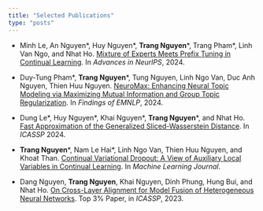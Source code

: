 ```yaml
---
title: "Selected Publications"
type: "posts"
---
```

  
* Minh Le, An Nguyen\*, Huy Nguyen\*, **Trang Nguyen**\*, Trang Pham\*, Linh Van Ngo, and Nhat Ho. [Mixture of Experts Meets Prefix Tuning in Continual Learning](https://arxiv.org/abs/2405.14124). In *Advances in NeurIPS*, 2024.

* Duy-Tung Pham\*, **Trang Nguyen**\*, Tung Nguyen, Linh Ngo Van, Duc Anh Nguyen, Thien Huu Nguyen. [NeuroMax: Enhancing Neural Topic Modeling via Maximizing Mutual Information and Group Topic Regularization](https://arxiv.org/abs/2409.19749v1). In *Findings of EMNLP*, 2024.

* Dung Le\*, Huy Nguyen\*, Khai Nguyen\*, **Trang Nguyen**\*, and Nhat Ho. [Fast Approximation of the Generalized Sliced-Wasserstein Distance](https://arxiv.org/abs/2210.10268). In *ICASSP* 2024.

* **Trang Nguyen**\*, Nam Le Hai\*, Linh Ngo Van, Thien Huu Nguyen, and Khoat Than. [Continual Variational Dropout: A View of Auxiliary Local Variables in Continual Learning](https://link.springer.com/article/10.1007/s10994-023-06487-7). In *Machine Learning Journal*.

* Dang Nguyen, **Trang Nguyen**, Khai Nguyen, Dinh Phung, Hung Bui, and Nhat Ho. [On Cross-Layer Alignment for Model Fusion of Heterogeneous Neural Networks](https://arxiv.org/abs/2110.15538). Top 3% Paper, in *ICASSP*, 2023.


